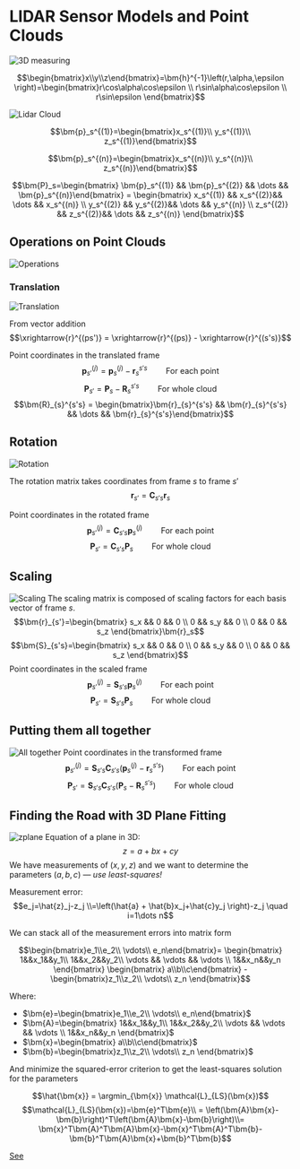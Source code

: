# LIDAR Sensor Models and Point Clouds

![3D measuring](./3D%20LIDAR%20Measuring.jpg)

$$\begin{bmatrix}x\\y\\z\end{bmatrix}=\bm{h}^{-1}\left(r,\alpha,\epsilon \right)=\begin{bmatrix}r\cos\alpha\cos\epsilon \\
r\sin\alpha\cos\epsilon \\
r\sin\epsilon
\end{bmatrix}$$

![Lidar Cloud](./Lidar%20Cloud.jpg)

$$\bm{p}_s^{(1)}=\begin{bmatrix}x_s^{(1)}\\ y_s^{(1)}\\ z_s^{(1)}\end{bmatrix}$$

$$\bm{p}_s^{(n)}=\begin{bmatrix}x_s^{(n)}\\ y_s^{(n)}\\ z_s^{(n)}\end{bmatrix}$$

$$\bm{P}_s=\begin{bmatrix} \bm{p}_s^{(1)} && \bm{p}_s^{(2)} && \dots && \bm{p}_s^{(n)}\end{bmatrix} = \begin{bmatrix}
x_s^{(1)} && x_s^{(2)}&& \dots && x_s^{(n)} \\
y_s^{(2)} && y_s^{(2)}&& \dots && y_s^{(n)} \\
z_s^{(2)} && z_s^{(2)}&& \dots && z_s^{(n)}
\end{bmatrix}$$

## Operations on Point Clouds

![Operations](./Operations.jpg)

### Translation

![Translation](./Translation.jpg)

From vector addition $$\xrightarrow{r}^{(ps')} =
\xrightarrow{r}^{(ps)} - \xrightarrow{r}^{(s's)}$$

Point coordinates in the translated frame
$$\bm{p}_{s'}^{(j)} = \bm{p}_{s}^{(j)}-\bm{r}_{s}^{s's} \quad\quad \text{For each point}$$
$$\bm{P}_{s'} = \bm{P}_{s}-\bm{R}_{s}^{s's} \quad\quad \text{For whole cloud}$$
$$\bm{R}_{s}^{s's} = \begin{bmatrix}\bm{r}_{s}^{s's} && \bm{r}_{s}^{s's} && \dots && \bm{r}_{s}^{s's}\end{bmatrix}$$

## Rotation
![Rotation](./Rotation.jpg)

The rotation matrix takes coordinates from frame $s$ to frame $s'$
$$\bm{r}_{s'}=\bm{C}_{s's}\bm{r}_{s}$$

Point coordinates in the rotated frame
$$\bm{p}_{s'}^{(j)}=\bm{C}_{s's}\bm{p}_{s}^{(j)}\quad\quad \text{For each point}$$
$$\bm{P}_{s'}=\bm{C}_{s's}\bm{P}_{s}\quad\quad \text{For whole cloud}$$

## Scaling
![Scaling](./Scaling.jpg)
The scaling matrix is composed of scaling factors for each basis vector of frame $s$.
$$\bm{r}_{s'}=\begin{bmatrix}
s_x && 0 && 0 \\
0 && s_y && 0 \\
0 && 0 && s_z
\end{bmatrix}\bm{r}_s$$
$$\bm{S}_{s's}=\begin{bmatrix}
s_x && 0 && 0 \\
0 && s_y && 0 \\
0 && 0 && s_z
\end{bmatrix}$$
Point coordinates in the scaled frame
$$\bm{p}_{s'}^{(j)}=\bm{S}_{s's}\bm{p}_{s}^{(j)}\quad\quad \text{For each point}$$
$$\bm{P}_{s'}=\bm{S}_{s's}\bm{P}_{s}\quad\quad \text{For whole cloud}$$

## Putting them all together
![All together](./All%20together.jpg)
Point coordinates in the transformed frame
$$\bm{p}_{s'}^{(j)}=\bm{S}_{s's}\bm{C}_{s's}\left(\bm{p}_{s}^{(j)} - \bm{r}_{s}^{s's}\right)\quad\quad \text{For each point}$$
$$\bm{P}_{s'}=\bm{S}_{s's}\bm{C}_{s's}\left(\bm{P}_{s} - \bm{R}_{s}^{s's}\right)\quad\quad \text{For whole cloud}$$

## Finding the Road with 3D Plane Fitting
![zplane](./Z%20plane.jpg)
Equation of a plane in 3D:
$$z = a +bx + cy$$
We have measurements of $(x, y, z)$ and we want to determine the parameters $(a, b, c)$ — *use least-squares!*

Measurement error:
$$e_j=\hat{z}_j-z_j \\=\left(\hat{a} + \hat{b}x_j+\hat{c}y_j \right)-z_j \quad i=1\dots n$$

We can stack all of the measurement errors into matrix form

$$\begin{bmatrix}e_1\\e_2\\ \vdots\\ e_n\end{bmatrix}=
\begin{bmatrix}
1&&x_1&&y_1\\
1&&x_2&&y_2\\
\vdots && \vdots && \vdots \\
1&&x_n&&y_n
\end{bmatrix}
\begin{bmatrix} a\\b\\c\end{bmatrix} -
\begin{bmatrix}z_1\\z_2\\ \vdots\\ z_n \end{bmatrix}$$

Where:

* $\bm{e}=\begin{bmatrix}e_1\\e_2\\ \vdots\\ e_n\end{bmatrix}$
* $\bm{A}=\begin{bmatrix}
1&&x_1&&y_1\\
1&&x_2&&y_2\\
\vdots && \vdots && \vdots \\
1&&x_n&&y_n
\end{bmatrix}$
* $\bm{x}=\begin{bmatrix} a\\b\\c\end{bmatrix}$
* $\bm{b}=\begin{bmatrix}z_1\\z_2\\ \vdots\\ z_n \end{bmatrix}$

And minimize the squared-error criterion to get the least-squares solution for the parameters

$$\hat{\bm{x}} = \argmin_{\bm{x}} \mathcal{L}_{LS}(\bm{x})$$
$$\mathcal{L}_{LS}(\bm{x})=\bm{e}^T\bm{e}\\
= \left(\bm{A}\bm{x}-\bm{b}\right)^T\left(\bm{A}\bm{x}-\bm{b}\right)\\=
\bm{x}^T\bm{A}^T\bm{A}\bm{x}-\bm{x}^T\bm{A}^T\bm{b}-
\bm{b}^T\bm{A}\bm{x}+\bm{b}^T\bm{b}$$

[See](../Least%20Squares/Squared%20Error%20Criterion.md)
